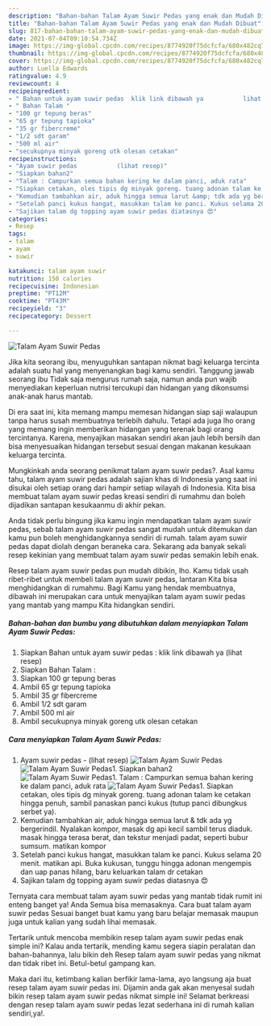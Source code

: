 ```yaml
---
description: "Bahan-bahan Talam Ayam Suwir Pedas yang enak dan Mudah Dibuat"
title: "Bahan-bahan Talam Ayam Suwir Pedas yang enak dan Mudah Dibuat"
slug: 817-bahan-bahan-talam-ayam-suwir-pedas-yang-enak-dan-mudah-dibuat
date: 2021-07-04T09:10:54.734Z
image: https://img-global.cpcdn.com/recipes/8774920f75dcfcfa/680x482cq70/talam-ayam-suwir-pedas-foto-resep-utama.jpg
thumbnail: https://img-global.cpcdn.com/recipes/8774920f75dcfcfa/680x482cq70/talam-ayam-suwir-pedas-foto-resep-utama.jpg
cover: https://img-global.cpcdn.com/recipes/8774920f75dcfcfa/680x482cq70/talam-ayam-suwir-pedas-foto-resep-utama.jpg
author: Luella Edwards
ratingvalue: 4.9
reviewcount: 4
recipeingredient:
- " Bahan untuk ayam suwir pedas  klik link dibawah ya           lihat resep"
- " Bahan Talam "
- "100 gr tepung beras"
- "65 gr tepung tapioka"
- "35 gr fibercreme"
- "1/2 sdt garam"
- "500 ml air"
- "secukupnya minyak goreng utk olesan cetakan"
recipeinstructions:
- "Ayam suwir pedas           (lihat resep)"
- "Siapkan bahan2"
- "Talam : Campurkan semua bahan kering ke dalam panci, aduk rata"
- "Siapkan cetakan, oles tipis dg minyak goreng. tuang adonan talam ke cetakan hingga penuh, sambil panaskan panci kukus (tutup panci dibungkus serbet ya)."
- "Kemudian tambahkan air, aduk hingga semua larut &amp; tdk ada yg bergerindil. Nyalakan kompor, masak dg api kecil sambil terus diaduk. masak hingga terasa berat, dan tekstur menjadi padat, seperti bubur sumsum. matikan kompor"
- "Setelah panci kukus hangat, masukkan talam ke panci. Kukus selama 20 menit. matikan api. Buka kukusan, tunggu hingga adonan mengempis dan uap panas hilang, baru keluarkan talam dr cetakan"
- "Sajikan talam dg topping ayam suwir pedas diatasnya 😍"
categories:
- Resep
tags:
- talam
- ayam
- suwir

katakunci: talam ayam suwir 
nutrition: 150 calories
recipecuisine: Indonesian
preptime: "PT12M"
cooktime: "PT43M"
recipeyield: "3"
recipecategory: Dessert

---
```



![Talam Ayam Suwir Pedas](https://img-global.cpcdn.com/recipes/8774920f75dcfcfa/680x482cq70/talam-ayam-suwir-pedas-foto-resep-utama.jpg)

Jika kita seorang ibu, menyuguhkan santapan nikmat bagi keluarga tercinta adalah suatu hal yang menyenangkan bagi kamu sendiri. Tanggung jawab seorang ibu Tidak saja mengurus rumah saja, namun anda pun wajib menyediakan keperluan nutrisi tercukupi dan hidangan yang dikonsumsi anak-anak harus mantab.

Di era  saat ini, kita memang mampu memesan hidangan siap saji walaupun tanpa harus susah membuatnya terlebih dahulu. Tetapi ada juga lho orang yang memang ingin memberikan hidangan yang terenak bagi orang tercintanya. Karena, menyajikan masakan sendiri akan jauh lebih bersih dan bisa menyesuaikan hidangan tersebut sesuai dengan makanan kesukaan keluarga tercinta. 



Mungkinkah anda seorang penikmat talam ayam suwir pedas?. Asal kamu tahu, talam ayam suwir pedas adalah sajian khas di Indonesia yang saat ini disukai oleh setiap orang dari hampir setiap wilayah di Indonesia. Kita bisa membuat talam ayam suwir pedas kreasi sendiri di rumahmu dan boleh dijadikan santapan kesukaanmu di akhir pekan.

Anda tidak perlu bingung jika kamu ingin mendapatkan talam ayam suwir pedas, sebab talam ayam suwir pedas sangat mudah untuk ditemukan dan kamu pun boleh menghidangkannya sendiri di rumah. talam ayam suwir pedas dapat diolah dengan beraneka cara. Sekarang ada banyak sekali resep kekinian yang membuat talam ayam suwir pedas semakin lebih enak.

Resep talam ayam suwir pedas pun mudah dibikin, lho. Kamu tidak usah ribet-ribet untuk membeli talam ayam suwir pedas, lantaran Kita bisa menghidangkan di rumahmu. Bagi Kamu yang hendak membuatnya, dibawah ini merupakan cara untuk menyajikan talam ayam suwir pedas yang mantab yang mampu Kita hidangkan sendiri.

<!--inarticleads1-->

##### Bahan-bahan dan bumbu yang dibutuhkan dalam menyiapkan Talam Ayam Suwir Pedas:

1. Siapkan  Bahan untuk ayam suwir pedas : klik link dibawah ya           (lihat resep)
1. Siapkan  Bahan Talam :
1. Siapkan 100 gr tepung beras
1. Ambil 65 gr tepung tapioka
1. Ambil 35 gr fibercreme
1. Ambil 1/2 sdt garam
1. Ambil 500 ml air
1. Ambil secukupnya minyak goreng utk olesan cetakan




<!--inarticleads2-->

##### Cara menyiapkan Talam Ayam Suwir Pedas:

1. Ayam suwir pedas -           (lihat resep)
<img src="https://img-global.cpcdn.com/steps/298646bfc7bac2dc/160x128cq70/talam-ayam-suwir-pedas-langkah-memasak-1-foto.jpg" alt="Talam Ayam Suwir Pedas"><img src="https://img-global.cpcdn.com/steps/f935d0b00114f626/160x128cq70/talam-ayam-suwir-pedas-langkah-memasak-1-foto.jpg" alt="Talam Ayam Suwir Pedas">1. Siapkan bahan2
<img src="https://img-global.cpcdn.com/steps/935411580bd1835a/160x128cq70/talam-ayam-suwir-pedas-langkah-memasak-2-foto.jpg" alt="Talam Ayam Suwir Pedas">1. Talam : Campurkan semua bahan kering ke dalam panci, aduk rata
<img src="https://img-global.cpcdn.com/steps/1cb64acf389fc356/160x128cq70/talam-ayam-suwir-pedas-langkah-memasak-3-foto.jpg" alt="Talam Ayam Suwir Pedas">1. Siapkan cetakan, oles tipis dg minyak goreng. tuang adonan talam ke cetakan hingga penuh, sambil panaskan panci kukus (tutup panci dibungkus serbet ya).
1. Kemudian tambahkan air, aduk hingga semua larut &amp; tdk ada yg bergerindil. Nyalakan kompor, masak dg api kecil sambil terus diaduk. masak hingga terasa berat, dan tekstur menjadi padat, seperti bubur sumsum. matikan kompor
1. Setelah panci kukus hangat, masukkan talam ke panci. Kukus selama 20 menit. matikan api. Buka kukusan, tunggu hingga adonan mengempis dan uap panas hilang, baru keluarkan talam dr cetakan
1. Sajikan talam dg topping ayam suwir pedas diatasnya 😍




Ternyata cara membuat talam ayam suwir pedas yang mantab tidak rumit ini enteng banget ya! Anda Semua bisa memasaknya. Cara buat talam ayam suwir pedas Sesuai banget buat kamu yang baru belajar memasak maupun juga untuk kalian yang sudah lihai memasak.

Tertarik untuk mencoba membikin resep talam ayam suwir pedas enak simple ini? Kalau anda tertarik, mending kamu segera siapin peralatan dan bahan-bahannya, lalu bikin deh Resep talam ayam suwir pedas yang nikmat dan tidak ribet ini. Betul-betul gampang kan. 

Maka dari itu, ketimbang kalian berfikir lama-lama, ayo langsung aja buat resep talam ayam suwir pedas ini. Dijamin anda gak akan menyesal sudah bikin resep talam ayam suwir pedas nikmat simple ini! Selamat berkreasi dengan resep talam ayam suwir pedas lezat sederhana ini di rumah kalian sendiri,ya!.

